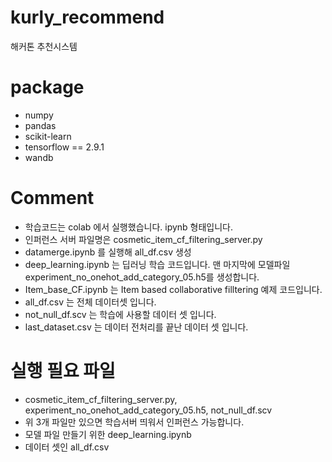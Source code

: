 # kurly_recommend
해커톤 추천시스템
# package
- numpy
- pandas
- scikit-learn
- tensorflow == 2.9.1
- wandb

# Comment
- 학습코드는 colab 에서 실행했습니다. ipynb 형태입니다.
- 인퍼런스 서버 파일명은 cosmetic_item_cf_filtering_server.py
- datamerge.ipynb 를 실행해 all_df.csv 생성
- deep_learning.ipynb 는 딥러닝 학습 코드입니다. 맨 마지막에 모델파일 experiment_no_onehot_add_category_05.h5를 생성합니다.
- Item_base_CF.ipynb 는 Item based collaborative filltering 예제 코드입니다.
- all_df.csv 는 전체 데이터셋 입니다.
- not_null_df.scv 는 학습에 사용할 데이터 셋 입니다.
- last_dataset.csv 는 데이터 전처리를 끝난 데이터 셋 입니다. 

# 실행 필요 파일
- cosmetic_item_cf_filtering_server.py, experiment_no_onehot_add_category_05.h5, not_null_df.scv
- 위 3개 파일만 있으면 학습서버 띄워서 인퍼런스 가능합니다.
- 모델 파일 만들기 위한 deep_learning.ipynb 
- 데이터 셋인 all_df.csv 
